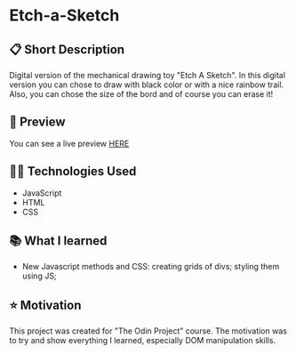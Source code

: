 # Etch-a-Sketch

## 📋 Short Description
Digital version of the mechanical drawing toy "Etch A Sketch". In this digital version you can chose to draw with black color or with a nice rainbow trail. Also, you can chose the size of the bord and of course you can erase it!

## 🔎 Preview
You can see a live preview [HERE](https://user-images.githubusercontent.com/117860564/230453502-78b10592-0fa5-4904-b718-d37a1372da68.png)

## 🧑‍💻 Technologies Used
- JavaScript
- HTML
- CSS

## 📚 What I learned
- New Javascript methods and CSS: creating grids of divs; styling them using JS;

## ⭐️ Motivation
This project was created for "The Odin Project" course. The motivation was to try and show everything I learned, especially DOM manipulation skills.